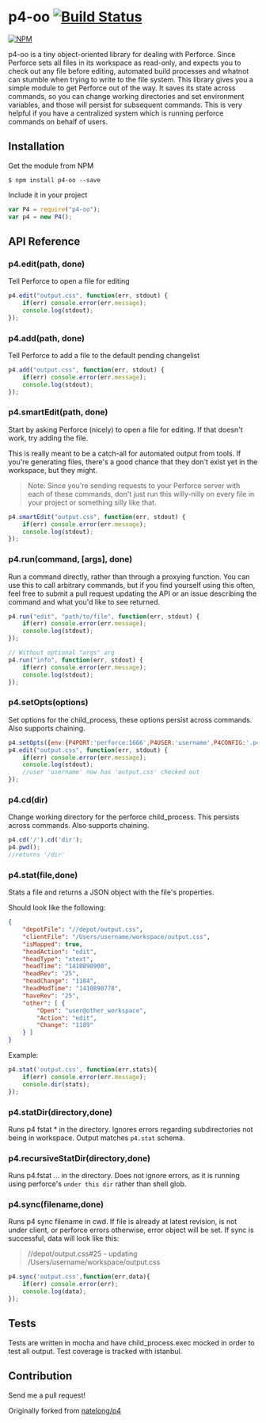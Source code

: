 # p4-oo [![Build Status](https://travis-ci.org/gcochard/p4-oo.svg)](https://travis-ci.org/gcochard/p4-oo)
[![NPM](https://nodei.co/npm/p4-oo.png?compact=true)](https://nodei.co/npm/p4-oo/)

p4-oo is a tiny object-oriented library for dealing with Perforce. Since Perforce sets all files in its workspace as read-only, and expects you to check out any file before editing, automated build processes and whatnot can stumble when trying to write to the file system. This library gives you a simple module to get Perforce out of the way. It saves its state across commands, so you can change working directories and set environment variables, and those will persist for subsequent commands. This is very helpful if you have a centralized system which is running perforce commands on behalf of users.

## Installation
Get the module from NPM
```shell
$ npm install p4-oo --save
```
Include it in your project
```js
var P4 = require("p4-oo");
var p4 = new P4();
```

## API Reference
### p4.edit(path, done)
Tell Perforce to open a file for editing
```js
p4.edit("output.css", function(err, stdout) {
    if(err) console.error(err.message);
    console.log(stdout);
});
```

### p4.add(path, done)
Tell Perforce to add a file to the default pending changelist
```js
p4.add("output.css", function(err, stdout) {
    if(err) console.error(err.message);
    console.log(stdout);
});
```

### p4.smartEdit(path, done)
Start by asking Perforce (nicely) to open a file for editing. If that doesn't work, try adding the file.

This is really meant to be a catch-all for automated output from tools. If you're generating files, there's a good chance that they don't exist yet in the workspace, but they might.

>Note: Since you're sending requests to your Perforce server with each of these commands, don't just run this willy-nilly on every file in your project or something silly like that.

```js
p4.smartEdit("output.css", function(err, stdout) {
    if(err) console.error(err.message);
    console.log(stdout);
});
```

### p4.run(command, [args], done)
Run a command directly, rather than through a proxying function. You can use this to call arbitrary commands, but if you find yourself using this often, feel free to submit a pull request updating the API or an issue describing the command and what you'd like to see returned.

```js
p4.run("edit", "path/to/file", function(err, stdout) {
    if(err) console.error(err.message);
    console.log(stdout);
});

// Without optional "args" arg
p4.run("info", function(err, stdout) {
    if(err) console.error(err.message);
    console.log(stdout);
});
```

### p4.setOpts(options)
Set options for the child_process, these options persist across commands.
Also supports chaining.

```js
p4.setOpts({env:{P4PORT:'perforce:1666',P4USER:'username',P4CONFIG:'.p4config'}});
p4.edit("output.css", function(err, stdout) {
    if(err) console.error(err.message);
    console.log(stdout);
    //user 'username' now has 'output.css' checked out
});
```

### p4.cd(dir)
Change working directory for the perforce child_process. This persists across commands.
Also supports chaining.

```js
p4.cd('/').cd('dir');
p4.pwd();
//returns '/dir'
```

### p4.stat(file,done)
Stats a file and returns a JSON object with the file's properties.

Should look like the following:

```json
{ 
    "depotFile": "//depot/output.css",
    "clientFile": "/Users/username/workspace/output.css",
    "isMapped": true,
    "headAction": "edit",
    "headType": "xtext",
    "headTime": "1410890900",
    "headRev": "25",
    "headChange": "1184",
    "headModTime": "1410890778",
    "haveRev": "25",
    "other": [ { 
        "Open": "user@other_workspace",
        "Action": "edit",
        "Change": "1189" 
    } ] 
}
```

Example:
```js
p4.stat('output.css', function(err,stats){
    if(err) console.error(err.message);
    console.dir(stats);
});
```

### p4.statDir(directory,done)
Runs p4 fstat * in the directory. Ignores errors regarding subdirectories not being in workspace. Output matches `p4.stat` schema.

### p4.recursiveStatDir(directory,done)
Runs p4.fstat ... in the directory. Does not ignore errors, as it is running using perforce's `under this dir` rather than shell glob.

### p4.sync(filename,done)
Runs p4 sync filename in cwd.
If file is already at latest revision, is not under client, or perforce errors otherwise, error object will be set.
If sync is successful, data will look like this:

> //depot/output.css#25 - updating /Users/username/workspace/output.css

```js
p4.sync('output.css',function(err,data){
    if(err) console.error(err);
    console.log(data);
});
```

## Tests
Tests are written in mocha and have child_process.exec mocked in order to test all output. Test coverage is tracked with istanbul.

## Contribution
Send me a pull request!

Originally forked from [natelong/p4](https://github.com/natelong/p4)
